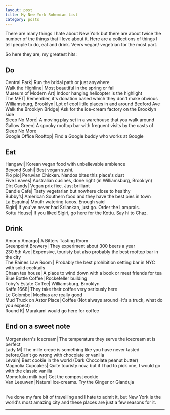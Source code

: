 ```yaml
---
layout: post
title: My New York Bohemian List
category: posts
---
```

There are many things I hate about New York but there are about twice the number of the things that I love about it. Here are a collections of things I tell people to do, eat and drink. Veers vegan/ vegetrian for the most part. 

So here they are, my greatest hits:
 
<h2>Do</h2>

Central Park| Run the bridal path or just anywhere<br>
Walk the Highline| Most beautiful in the spring or fall<br>
Museum of Modern Art| Indoor hanging helicopter is the highlight<br>
The MET| Remember, it's donation based which they don't make obvious<br>
Williamsburg, Brooklyn| Lot of cool little places in and around Bedford Ave<br>
Walk the Brooklyn Bridge| Ask for the ice-cream factory on the Brooklyn side<br>
Sleep No More| A moving play set in a warehouse that you walk around<br>
Gallow Green| A spooky rooftop bar with frequent visits by the casts of Sleep No More<br>
Google Office Rooftop| Find a Google buddy who works at Google<br>


<h2>Eat</h2>

Hangawi| Korean vegan food with unbelievable ambience <br>
Beyond Sushi| Best vegan sushi.<br>
Pio pio| Peruvian Chicken. Nandos bites this place's dust<br>
Five Leaves| Australian cusines, done right (in Williamsburg, Brooklyn)<br>
Dirt Candy| Vegan prix fixe. Just brilliant<br>
Candle Cafe| Tasty vegetarian but nowhere close to healthy<br>
Bubby’s| American Southern food and they have the best pies in town<br>
La Esquina| Mouth watering tacos. Enough said <br>
Sigiri| If you've never had Srilankan, just go. Order the Lamprais.<br>
Kottu House| If you liked Sigiri, go here for the Kottu. Say hi to Chaz.<br>

<h2>Drink</h2>

Amor y Amargo| A Bitters Tasting Room<br>
Greenpoint Brewery| They experiment about 300 beers a year<br>
230 5th Ave| Expensive, touristy but also probably the best rooftop bar in the city<br>
The Raines Law Room | Probably the best prohibition setting bar in NYC with solid cocktails<br>
Chaan tea house| A place to wind down with a book or meet friends for tea<br>
Blue Bottle Coffee| Rockefeller building<br>
Toby's Estate Coffee| Williamsburg, Brooklyn<br>
Kaffe 1668| They take their coffee very seriously here<br>
Le Colombe| Mochas are really good<br>
Mud Truck on Astor Place| Coffee (Not always around -It's a truck, what do you expect)<br>
Round K| Murakami would go here for coffee <br>

<h2>End on a sweet note</h2>

Morgenstern's Icecream| The temperature they serve the icecream at is perfect<br>
Lady M| The mille crepe is something like you have never tasted before.Can't go wrong with chocolate or vanilla<br>
Levain| Best cookie in the world (Dark Chocolate peanut butter)<br>
Magnolia Cupcakes| Quite touristy now, but if I had to pick one, I would go with the classic vanilla<br>
Momofuku milk bar| Get the compost cookie<br>
Van Leeuwen| Natural ice-creams. Try the Ginger or Gianduja<br> 
<br>


I've done my fare bit of travelling and I hate to admit it, but New York is the world's most amazing city and these places are just a few reasons for it. 

---
